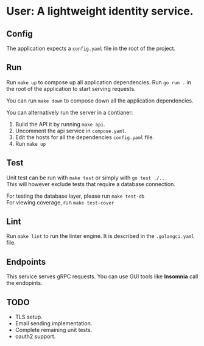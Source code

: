 # User: A lightweight identity service.

## Config
The application expects a `config.yaml` file in the root of the project.

## Run
Run `make up` to compose up all application dependencies.
Run `go run .` in the root of the application to start serving requests.

You can run `make down` to compose down all the application dependencies.


You can alternatively run the server in a contianer:
1. Build the API it by running `make api`.
2. Uncomment the api service in `compose.yaml`.
3. Edit the hosts for all the dependencies `config.yaml` file. 
4. Run `make up`

## Test
Unit test can be run with `make test` or simply with `go test ./...`  
This will however exclude tests that require a database connection.  

For testing the database layer, please run `make test-db`  
For viewing coverage, run `make test-cover`

## Lint
Run `make lint` to run the linter engine. It is described in the `.golangci.yaml` file.

## Endpoints
This service serves gRPC requests. You can use GUI tools like **Insomnia** call the endopints.


## TODO
* TLS setup.
* Email sending implementation.
* Complete remaining unit tests.
* oauth2 support.
